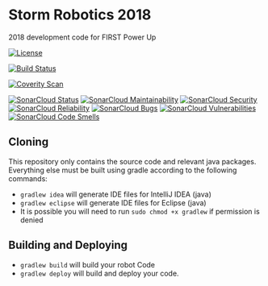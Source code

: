 # Storm Robotics 2018

2018 development code for FIRST Power Up

[![License](https://img.shields.io/badge/License-BSD%203--Clause-orange.svg)](https://opensource.org/licenses/BSD-3-Clause)

[![Build Status](https://travis-ci.org/2729StormRobotics/StormRobotics2018.svg?branch=master)](https://travis-ci.org/2729StormRobotics/StormRobotics2018)

[![Coverity Scan](https://scan.coverity.com/projects/15040/badge.svg?flat=1)](https://scan.coverity.com/projects/2729stormrobotics-stormrobotics2018)

[![SonarCloud Status](https://sonarcloud.io/api/project_badges/measure?project=StormRobotics2018&metric=alert_status)](https://sonarcloud.io/dashboard?id=StormRobotics2018)
[![SonarCloud Maintainability](https://sonarcloud.io/api/project_badges/measure?project=StormRobotics2018&metric=sqale_rating)](https://sonarcloud.io/dashboard?id=StormRobotics2018)
[![SonarCloud Security](https://sonarcloud.io/api/project_badges/measure?project=StormRobotics2018&metric=security_rating)](https://sonarcloud.io/dashboard?id=StormRobotics2018)
[![SonarCloud Reliability](https://sonarcloud.io/api/project_badges/measure?project=StormRobotics2018&metric=reliability_rating)](https://sonarcloud.io/dashboard?id=StormRobotics2018)
[![SonarCloud Bugs](https://sonarcloud.io/api/project_badges/measure?project=StormRobotics2018&metric=bugs)](https://sonarcloud.io/dashboard?id=StormRobotics2018)
[![SonarCloud Vulnerabilities](https://sonarcloud.io/api/project_badges/measure?project=StormRobotics2018&metric=vulnerabilities)](https://sonarcloud.io/dashboard?id=StormRobotics2018)
[![SonarCloud Code Smells](https://sonarcloud.io/api/project_badges/measure?project=StormRobotics2018&metric=code_smells)](https://sonarcloud.io/dashboard?id=StormRobotics2018)

## Cloning

This repository only contains the source code and relevant java packages.  Everything else must be built using gradle according to the following commands:

- ```gradlew idea``` will generate IDE files for IntelliJ IDEA (java)  
- ```gradlew eclipse``` will generate IDE files for Eclipse (java)
- It is possible you will need to run ```sudo chmod +x gradlew``` if permission is denied

## Building and Deploying

- ```gradlew build``` will build your robot Code  
- ```gradlew deploy``` will build and deploy your code.
